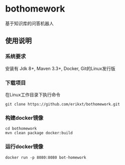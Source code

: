 # bothomework
基于知识库的问答机器人


使用说明
------
### 系统要求
安装有 Jdk 8+, Maven 3.3+, Docker, Git的Linux发行版
### 下载项目
在Linux工作目录下执行命令
```
git clone https://github.com/erikxt/bothomework.git
```
### 构建docker镜像
```
cd bothomework
mvn clean package docker:build
```
### 运行docker镜像
```
docker run -p 8080:8080 bot-homework
```